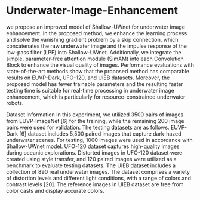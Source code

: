 # Underwater-Image-Enhancement
we propose an improved model of Shallow-UWnet for underwater image enhancement. In the proposed method, we enhance the learning process and solve the vanishing gradient problem by a skip connection, which concatenates the raw underwater image and the impulse response of the low-pass filter (LPF) into Shallow-UWnet. Additionally, we integrate the simple,  parameter-free attention module (SimAM) into each Convolution Block to enhance the visual quality of images. Performance evaluations with state-of-the-art methods show that the proposed method has comparable results on EUVP-Dark, UFO-120, and UIEB datasets. Moreover, the proposed model has fewer trainable parameters and the resulting faster testing time is suitable for real-time processing in underwater image enhancement, which is particularly for resource-constrained underwater robots.

Dataset Information
In this experiment, we utilized 3500 pairs of images from EUVP-ImageNet [6] for the training, while the remaining 200 image pairs were used for validation. The testing datasets are as follows. EUVP-Dark [6] dataset includes 5,500 paired images that capture dark-hazed underwater scenes. For testing, 1000 images were used in accordance with Shallow-UWnet model. UFO-120 dataset captures high-quality images during oceanic explorations. Distorted images in UFO-120 dataset were created using style transfer, and 120 paired images were utilized as a benchmark to evaluate testing datasets. The UIEB dataset includes a collection of 890 real underwater images. The dataset comprises a variety of distortion levels and different light conditions,
with a range of colors and contrast levels [20]. The reference images in UIEB dataset are free from color casts and display accurate colors.
